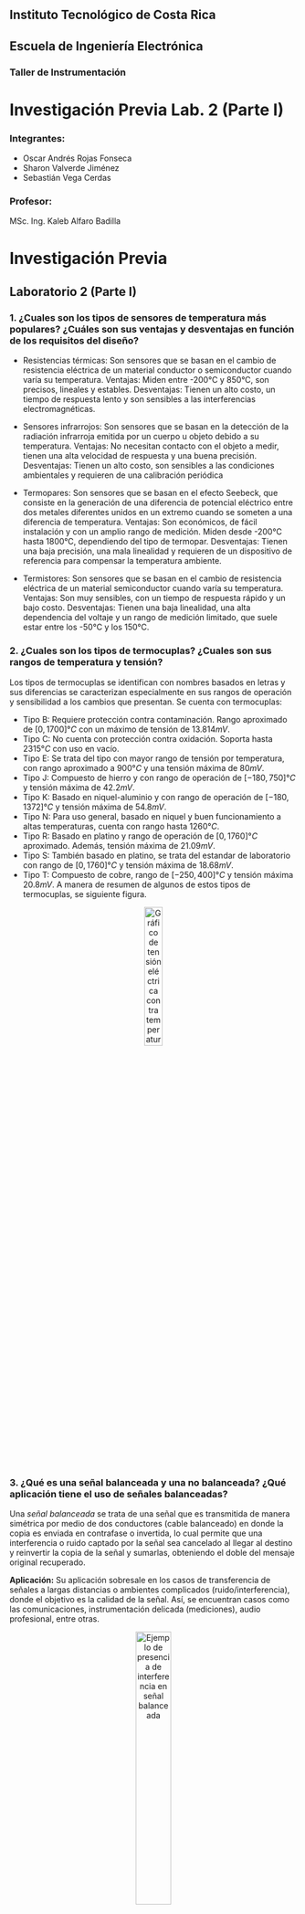 ## Instituto Tecnológico de Costa Rica

## Escuela de Ingeniería Electrónica
### Taller de Instrumentación

# Investigación Previa Lab. 2 (Parte I)

### Integrantes:
- Oscar Andrés Rojas Fonseca
- Sharon Valverde Jiménez
- Sebastián Vega Cerdas 

### Profesor:
MSc. Ing. Kaleb Alfaro Badilla


# Investigación Previa
## Laboratorio 2 (Parte I)

### 1. ¿Cuales son los tipos de sensores de temperatura más populares? ¿Cuáles son sus ventajas y desventajas en función de los requisitos del diseño?

- Resistencias térmicas: Son sensores que se basan en el cambio de resistencia eléctrica de un material conductor o semiconductor cuando varía su temperatura.
        Ventajas: Miden entre -200°C y 850°C, son precisos, lineales y estables.
        Desventajas: Tienen un alto costo, un tiempo de respuesta lento y son sensibles a las interferencias electromagnéticas.

- Sensores infrarrojos: Son sensores que se basan en la detección de la radiación infrarroja emitida por un cuerpo u objeto debido a su temperatura.
        Ventajas: No necesitan contacto con el objeto a medir, tienen una alta velocidad de respuesta y una buena precisión.
        Desventajas: Tienen un alto costo, son sensibles a las condiciones ambientales y requieren de una calibración periódica

- Termopares: Son sensores que se basan en el efecto Seebeck, que consiste en la generación de una diferencia de potencial eléctrico entre dos metales diferentes unidos en un extremo cuando se someten a una diferencia de temperatura.
        Ventajas: Son económicos, de fácil instalación y con un amplio rango de medición. Miden desde -200°C hasta 1800°C, dependiendo del tipo de termopar.
        Desventajas: Tienen una baja precisión, una mala linealidad y requieren de un dispositivo de referencia para compensar la temperatura ambiente.

- Termistores: Son sensores que se basan en el cambio de resistencia eléctrica de un material semiconductor cuando varía su temperatura.
        Ventajas: Son muy sensibles, con un tiempo de respuesta rápido y un bajo costo.
        Desventajas: Tienen una baja linealidad, una alta dependencia del voltaje y un rango de medición limitado, que suele estar entre los -50°C y los 150°C.

### 2. ¿Cuales son los tipos de termocuplas? ¿Cuales son sus rangos de temperatura y tensión?

Los tipos de termocuplas se identifican con nombres basados en letras y sus diferencias se caracterizan especialmente en sus rangos de operación y sensibilidad a los cambios que presentan.
Se cuenta con termocuplas:
- Tipo B: Requiere protección contra contaminación. Rango aproximado de $[0,1700] °C$ con un máximo de tensión de $13.814 mV$. 
- Tipo C: No cuenta con protección contra oxidación. Soporta hasta $2315 °C$ con uso en vacío.
- Tipo E: Se trata del tipo con mayor rango de tensión por temperatura, con rango aproximado a $900 °C$ y una tensión máxima de $80 mV$.
- Tipo J: Compuesto de hierro y con rango de operación de $[-180,750] °C$ y tensión máxima de $42.2 mV$.
- Tipo K: Basado en niquel-aluminio y con rango de operación de $[-180,1372] °C$ y tensión máxima de $54.8 mV$. 
- Tipo N: Para uso general, basado en niquel y buen funcionamiento a altas temperaturas, cuenta con rango hasta $1260 °C$.
- Tipo R: Basado en platino y rango de operación de $[0,1760] °C$ aproximado. Además, tensión máxima de $21.09 mV$.
- Tipo S: También basado en platino, se trata del estandar de laboratorio con rango de $[0,1760] °C$ y tensión máxima de $18.68 mV$.
- Tipo T: Compuesto de cobre, rango de $[-250,400] °C$ y tensión máxima $20.8 mV$.
A manera de resumen de algunos de estos tipos de termocuplas, se siguiente figura.
<p align="center">
<img src="/images/termocupla.PNG" alt="Gráfico de tensión eléctrica contra temperatura de termocuplas" style="width:25%;" />
</p>

### 3. ¿Qué es una señal balanceada y una no balanceada? ¿Qué aplicación tiene el uso de señales balanceadas?

Una *señal balanceada* se trata de una señal que es transmitida de manera simétrica por medio de dos conductores (cable balanceado) en donde la copia es enviada en contrafase o invertida, lo cual permite que una interferencia o ruido captado por la señal sea cancelado al llegar al destino y reinvertir la copia de la señal y sumarlas, obteniendo el doble del mensaje original recuperado.

**Aplicación:** Su aplicación sobresale en los casos de transferencia de señales a largas distancias o ambientes complicados (ruido/interferencia), donde el objetivo es la calidad de la señal. Así, se encuentran casos como las comunicaciones, instrumentación delicada (mediciones), audio profesional, entre otras.

<p align="center">
<img src="/images/senal_balanceada.png" alt="Ejemplo de presencia de interferencia en señal balanceada" style="width:35%;" />
</p>

Una *señal no balanceada* se trata de una mensaje enviado de manera más simple, ya que solo se cuenta con un medio vivo y referencia (tierra), de manera que dicho conductor de referencia protege con mallado la línea con el mensaje. Dichas señales suelen verse en conexiones de instrumentos musicales o equipos de buen desempeño.

### 4. ¿Qué es el aislamiento eléctrico entre dos tierras? ¿En los diseños electrónicos que ventajas tiene el aislamiento entre señales?
El asilamiento eléctrico entre dos tierras consiste en tener electricamente aislada la tierra de dos circuitos que estan interactuando entre si. Es importante tener este asilamiento ya que se pueden producir problemas al momento de leer las señales enviadas. Al no tener las tierras aisladas puede ocacionar que mucho ruido de transmita a la señal medida y por lo tanto no se tenga la mejor representacion de la entrada. 

### 5. Investigue diseños electrónicos para aislar eléctricamente señales DC o de baja frecuencia (<100Hz).

Los aisladores mas comúnes que se utilizan para poder tener dos señales aisladas electricamente son los optoacopladores y los optotransistores. Se va a enfocar esta investigación en los optoacopladores ya que son los mas comunes para circuitos electronicos de baja potencia.
Un octoacoplador es un dispositivo electrónico que logra aislar la entrada con la salida mediante un sistema óptico. Este sistema óptico funciona como un switch que conecta la entrada con la salida pero sin pasar corriente. Esto es importante en la industria ya que muchas veces se necesita minimizar el ruido de una forma que los circuitos de entrada y salida esten electricamente aislados pero que de igual manera se puedan comunicar entre si. 

<p align="center">
<img src="/images/optocoupler.jpg" alt="Optoacoplador para asilamiento electrico" style="width:35%;" />
</p>

Como se puede ver en la imagen, la entrada y la salida tienen corrientes distintas y separadas por lo que la unica conexion entre los dos circuitos es la conexion optica que se tiene en el optoacoplador. 


### 6. Investigue diseños de amplificadores con ganancia programable.

Un amplificador operacional en configuracion de no inversor sirve para poder amplificar la señal con una ganancia que se ajusta con las resistencias en el circuito a elegir. Se puede ver en la siguiente foto como la resistencia conectada a la salida y a la terminal negativa del amplificador es la resistencia $R_f$, y la resistencia conectada a la entrada negativa y a tierra es la resistencia $R_i$. 
<p align="center">
<img src="/images/AmplificadorNoInv.png" alt="Amplificador Operacional en modo No Inversor" style="width:35%;" />
</p>
Con esta notacion se puede decir que la ganancia de salida es la siguiente:

$$A_v = \frac{V_o}{V_{in}} = \frac{R_i+R_f}{R_i}$$

o se puede ver como la tension de salida esta dada por la siguiente formula:

$$V_o=V_{in}(\frac{R_i+R_f}{R_i})$$

### 7. Investigue como se mide el rechazo de modo común para una señal diferencial, y el rechazo de crosstalk entre dos canales.

Para medir el **CMR** o **CMRR** de una señal diferencial primero se debe medir la ganancia diferencial ($A_d$) de manera que se logre apreciar la diferencia entre los das dos entradas al dispositivo.

Luego se tiene la ganancia de modo común ($A_c$), la cual afecta directamente a las tensiones continuas que se encuentren en la entrada del dispositivo. Así, se calcula el valor del CMRR en decibeles con la siguiente fórmula:

$$CMRR = 20\cdot log \left(\frac{A_d}{A_c}\right)$$

Para realizar estas mediciones se puede utilizar el método de resistencias de precisión, como se observa en la figura, donde se aplica una señal a las entradas y se mide su diferencia con la salida, en este punto una variación del $0.1\%$ corresponde en CMR a aproximadamente $66$ $dB$.
<p align="center">
  <img src="/images/CMRR_resistencias.PNG" alt="Circuito de medición para CMRR con resistencias de presición" style="width:30%;" />
</p>


Otro método se realiza al aplicarle diferentes tensiones conmutadas a un circuito un mayor cantidad de componentes, entre esos un amplificador extra que este bien definido en sus características, entre las cuales se encuentra una alta ganancia. Ejemplo en la figura siguiente.
<p align="center">
<img src="/images/CMRR_conmutadas.PNG" alt="Circuito de medición para CMRR con conmutación de fuentes" style="width:35%;" />
</p>
La medición del **rechazo de crosstalk** se mide al obtener la relación señal a crosstalk, donde la señal se mide de manera directa, pero el crosstalk se mide al aplicar un tono a una entrada y medir la salida del otro canal, permitiendo observar el crosstalk resultante. En la siguiente ilustración se muestra un diagrama de ejemplo con capacitores modelando el crosstalk.
<p align="center">
<img src="/images/crosstalk.PNG" alt="Circuito de medición para crosstalk" style="width:35%;" />
</p>
De esta manera, se aplica la fórmula de relación señal a crosstalk en decibeles:

$$SCT = 10\cdot log \left(\frac{P_{señal}}{P_{crosstalk}}\right)$$


## Referencias
- a
- a
- a
- a
- Problema 2
- https://www.emb.cl/electroindustria/articulo.mvc?xid=1502&ni=termocuplas-fundamentos-y-recomendaciones
- https://catedra.ing.unlp.edu.ar/electrotecnia/cys//DI/termocuplas.pdf
- https://www.watlow.com/resources-and-support/engineering-tools/reference-data/thermocouple-types
- Problema 3
- http://telcoavi.es/blog/senal-balanceada-vs-senal-no-balanceada/
- https://www.thomann.de/blog/es/cable-balanceado-y-no-balanceado-en-que-se-diferencian/
- Problema 4
- https://www.analog.com/en/technical-articles/breaking-ground-loops-with-functional-isolation.html
- Problema 5
- https://resources.altium.com/p/pcb-design-tutorial-tips-for-using-optocouplers-in-your-pcb-layout
- https://www.nutsvolts.com/magazine/article/optocoupler-circuits
- Problema 6
- Problema 7
- https://electrositio.com/relacion-de-rechazo-en-modo-comun-cmrr-y-el-amplificador-operacional/
- https://www.tsc.uc3m.es/~fran/docencia/SyCT/Tema6_sesion1.pdf
- https://www.youtube.com/watch?v=Cv5zNkC4-ao




# Lo copié de por ahí para tenerlo de referencia y ver como se hacen algunas cosas...
AAAAAAAAAAAAA
$$P(x)=1/N \cdot \displaystyle\sum_{n=0}^{N-1}x(n)^2$$




